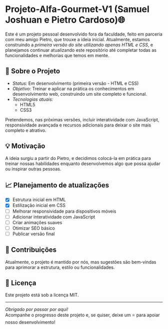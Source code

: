 # Projeto-Alfa-Gourmet-V1 (Samuel Joshuan e Pietro Cardoso)🌐

Este é um projeto pessoal desenvolvido fora da faculdade, feito em parceria com meu amigo Pietro, que trouxe a ideia inicial. Atualmente, estamos construindo a *primeira versão do site utilizando apenas HTML e CSS*, e planejamos continuar atualizando este repositório até completar todas as funcionalidades e melhorias que temos em mente.

## 🚀 Sobre o Projeto

- *Status:* Em desenvolvimento (primeira versão - HTML e CSS)  
- *Objetivo:* Treinar e aplicar na prática os conhecimentos em desenvolvimento web, construindo um site completo e funcional.  
- *Tecnologias atuais:*  
  - HTML5
  - CSS3

Pretendemos, nas próximas versões, incluir interatividade com JavaScript, responsividade avançada e recursos adicionais para deixar o site mais completo e atrativo.

## 💡 Motivação

A ideia surgiu a partir do Pietro, e decidimos colocá-la em prática para treinar nossas habilidades enquanto desenvolvemos algo que possa ajudar ou inspirar outras pessoas.

## 📈 Planejamento de atualizações

- [x] Estrutura inicial em HTML
- [x] Estilização inicial em CSS
- [ ] Melhorar responsividade para dispositivos móveis
- [ ] Adicionar interatividade com JavaScript
- [ ] Criar animações suaves
- [ ] Otimizar SEO básico
- [ ] Publicar versão final

## 🤝 Contribuições

Atualmente, o projeto é mantido por nós, mas sugestões são bem-vindas para aprimorar a estrutura, estilo ou funcionalidades.


## 📝 Licença

Este projeto está sob a licença MIT.

---

*Obrigado por passar por aqui!*  
Acompanhe o progresso deste projeto e, se quiser, deixe um ⭐ para apoiar nosso desenvolvimento!
